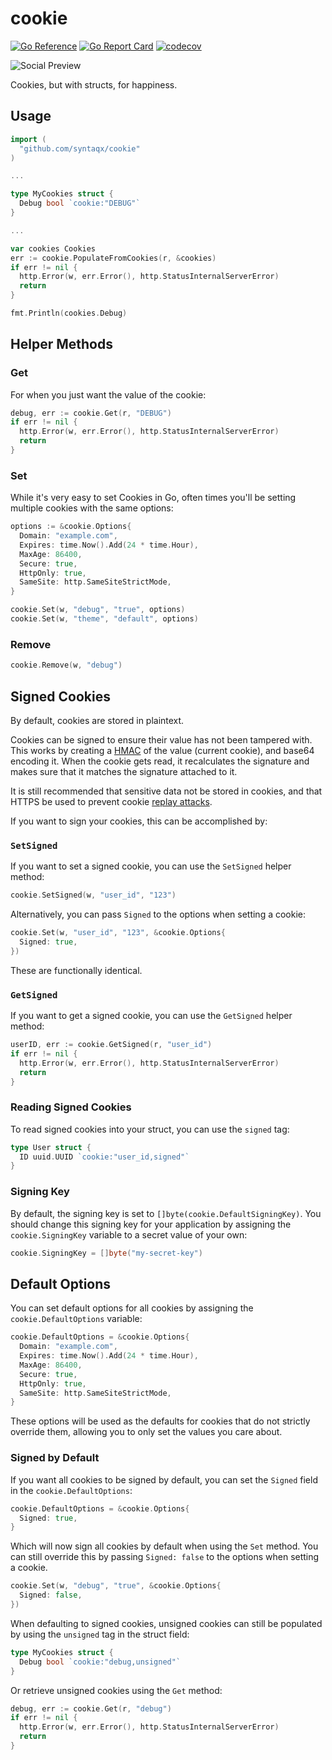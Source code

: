 # cookie

[![Go Reference](https://pkg.go.dev/badge/github.com/syntaqx/cookie.svg)](https://pkg.go.dev/github.com/syntaqx/cookie)
[![Go Report Card](https://goreportcard.com/badge/github.com/syntaqx/cookie)](https://goreportcard.com/report/github.com/syntaqx/cookie)
[![codecov](https://codecov.io/gh/syntaqx/cookie/graph/badge.svg?token=2YEeUinfQe)](https://codecov.io/gh/syntaqx/cookie)

![Social Preview](./.github/repository-open-graph-template.png)

Cookies, but with structs, for happiness.

## Usage

```go
import (
  "github.com/syntaqx/cookie"
)

...

type MyCookies struct {
  Debug bool `cookie:"DEBUG"`
}

...

var cookies Cookies
err := cookie.PopulateFromCookies(r, &cookies)
if err != nil {
  http.Error(w, err.Error(), http.StatusInternalServerError)
  return
}

fmt.Println(cookies.Debug)
```

## Helper Methods

### Get

For when you just want the value of the cookie:

```go
debug, err := cookie.Get(r, "DEBUG")
if err != nil {
  http.Error(w, err.Error(), http.StatusInternalServerError)
  return
}
```

### Set

While it's very easy to set Cookies in Go, often times you'll be setting
multiple cookies with the same options:

```go
options := &cookie.Options{
  Domain: "example.com",
  Expires: time.Now().Add(24 * time.Hour),
  MaxAge: 86400,
  Secure: true,
  HttpOnly: true,
  SameSite: http.SameSiteStrictMode,
}

cookie.Set(w, "debug", "true", options)
cookie.Set(w, "theme", "default", options)
```

### Remove

```go
cookie.Remove(w, "debug")
```

## Signed Cookies

By default, cookies are stored in plaintext.

Cookies can be signed to ensure their value has not been tampered with. This
works by creating a [HMAC](https://en.wikipedia.org/wiki/HMAC) of the value
(current cookie), and base64 encoding it. When the cookie gets read, it
recalculates the signature and makes sure that it matches the signature attached
to it.

It is still recommended that sensitive data not be stored in cookies, and that
HTTPS be used to prevent cookie
[replay attacks](https://en.wikipedia.org/wiki/Replay_attack).

If you want to sign your cookies, this can be accomplished by:

### `SetSigned`

If you want to set a signed cookie, you can use the `SetSigned` helper method:

```go
cookie.SetSigned(w, "user_id", "123")
```

Alternatively, you can pass `Signed` to the options when setting a cookie:

```go
cookie.Set(w, "user_id", "123", &cookie.Options{
  Signed: true,
})
```

These are functionally identical.

### `GetSigned`

If you want to get a signed cookie, you can use the `GetSigned` helper method:

```go
userID, err := cookie.GetSigned(r, "user_id")
if err != nil {
  http.Error(w, err.Error(), http.StatusInternalServerError)
  return
}
```

### Reading Signed Cookies

To read signed cookies into your struct, you can use the `signed` tag:

```go
type User struct {
  ID uuid.UUID `cookie:"user_id,signed"`
}
```

### Signing Key

By default, the signing key is set to `[]byte(cookie.DefaultSigningKey)`. You
should change this signing key for your application by assigning the
`cookie.SigningKey` variable to a secret value of your own:

```go
cookie.SigningKey = []byte("my-secret-key")
```

## Default Options

You can set default options for all cookies by assigning the
`cookie.DefaultOptions` variable:

```go
cookie.DefaultOptions = &cookie.Options{
  Domain: "example.com",
  Expires: time.Now().Add(24 * time.Hour),
  MaxAge: 86400,
  Secure: true,
  HttpOnly: true,
  SameSite: http.SameSiteStrictMode,
}
```

These options will be used as the defaults for cookies that do not strictly
override them, allowing you to only set the values you care about.

### Signed by Default

If you want all cookies to be signed by default, you can set the `Signed` field
in the `cookie.DefaultOptions`:

```go
cookie.DefaultOptions = &cookie.Options{
  Signed: true,
}
```

Which will now sign all cookies by default when using the `Set` method. You can
still override this by passing `Signed: false` to the options when setting a
cookie.

```go
cookie.Set(w, "debug", "true", &cookie.Options{
  Signed: false,
})
```

When defaulting to signed cookies, unsigned cookies can still be populated by
using the `unsigned` tag in the struct field:

```go
type MyCookies struct {
  Debug bool `cookie:"debug,unsigned"`
}
```

Or retrieve unsigned cookies using the `Get` method:

```go
debug, err := cookie.Get(r, "debug")
if err != nil {
  http.Error(w, err.Error(), http.StatusInternalServerError)
  return
}
```
